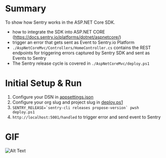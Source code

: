 # Summary
To show how Sentry works in the ASP.NET Core SDK.
- how to integrate the SDK into ASP.NET CORE (https://docs.sentry.io/platforms/dotnet/aspnetcore/)
- trigger an error that gets sent as Event to Sentry.io Platform
- `./AspNetCoreMvc/Controllers/HomeController.cs` contains the REST endpoints for triggering errors captured by Sentry SDK and sent as Events to Sentry
- The Sentry release cycle is covered in `./AspNetCoreMvc/deploy.ps1`

# Initial Setup & Run
1. Configure your DSN in [appsettings.json](appsettings.json)
2. Configure your org slug and project slug in [deploy.ps1](deploy.ps1)
3. ```SENTRY_RELEASE=`sentry-cli releases propose-version` pwsh deploy.ps1```
4. `http://localhost:5001/handled` to trigger error and send event to Sentry

# GIF
![Alt Text](demo.gif)

